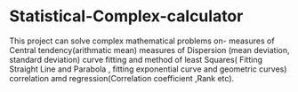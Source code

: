 # Statistical-Complex-calculator
This project can solve complex mathematical problems on-
measures of Central tendency(arithmatic mean)
measures of Dispersion (mean deviation, standard deviation)
curve fitting and method of least Squares(  Fitting Straight Line and Parabola , fitting exponential curve and geometric curves)
correlation amd regression(Correlation coefficient ,Rank etc).
